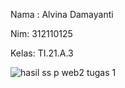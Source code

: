 Nama : Alvina Damayanti

Nim: 312110125

Kelas: TI.21.A.3


![hasil ss p web2 tugas 1](https://user-images.githubusercontent.com/118244744/223892324-05f3427f-3db0-4eaa-acd0-2b621cc2573b.png)
